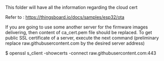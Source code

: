 This folder will have all the information regarding the cloud cert

Refer to : https://thingsboard.io/docs/samples/esp32/ota

If you are going to use some another server for the firmware images delivering, then content of ca_cert.pem file should be replaced.
To get public SSL certificate of a server, execute the next command (preliminary replace raw.githubusercontent.com by the desired server address)

$ openssl s_client -showcerts -connect raw.githubusercontent.com:443